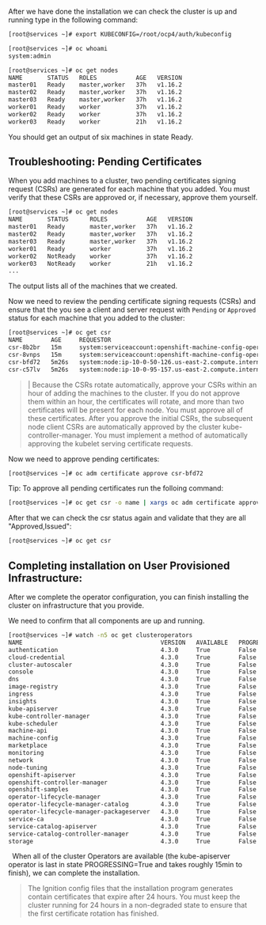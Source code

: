 After we have done the installation we can check the cluster is up and running type in the following command:

```sh
[root@services ~]# export KUBECONFIG=/root/ocp4/auth/kubeconfig
```

```sh
[root@services ~]# oc whoami
system:admin
```

```sh
[root@services ~]# oc get nodes
NAME       STATUS   ROLES           AGE   VERSION
master01   Ready    master,worker   37h   v1.16.2
master02   Ready    master,worker   37h   v1.16.2
master03   Ready    master,worker   37h   v1.16.2
worker01   Ready    worker          37h   v1.16.2
worker02   Ready    worker          37h   v1.16.2
worker03   Ready    worker          21h   v1.16.2
```

You should get an output of six machines in state Ready.

## Troubleshooting: Pending  Certificates

When you add machines to a cluster, two pending certificates signing request (CSRs) are generated for each machine that you added. You must verify that these CSRs are approved or, if necessary, approve them yourself.

```sh
[root@services ~]# oc get nodes
NAME       STATUS      ROLES           AGE   VERSION
master01   Ready       master,worker   37h   v1.16.2
master02   Ready       master,worker   37h   v1.16.2
master03   Ready       master,worker   37h   v1.16.2
worker01   Ready       worker          37h   v1.16.2
worker02   NotReady    worker          37h   v1.16.2
worker03   NotReady    worker          21h   v1.16.2
...
```

The output lists all of the machines that we created.

Now we need to review the pending certificate signing requests (CSRs) and ensure that the you see a client and server request with `Pending` or `Approved` status for each machine that you added to the cluster:

```sh
[root@services ~]# oc get csr
NAME        AGE     REQUESTOR                                                                   CONDITION
csr-8b2br   15m     system:serviceaccount:openshift-machine-config-operator:node-bootstrapper   Pending
csr-8vnps   15m     system:serviceaccount:openshift-machine-config-operator:node-bootstrapper   Pending
csr-bfd72   5m26s   system:node:ip-10-0-50-126.us-east-2.compute.internal                       Pending
csr-c57lv   5m26s   system:node:ip-10-0-95-157.us-east-2.compute.internal                       Pending
```

> |
> Because the CSRs rotate automatically, approve your CSRs within an hour of adding the machines to the cluster. If you do not approve them within an hour, the certificates will rotate, and more than two certificates will be present for each node. You must approve all of these certificates. After you approve the initial CSRs, the subsequent node client CSRs are automatically approved by the cluster kube-controller-manager. You must implement a method of automatically approving the kubelet serving certificate requests.

Now we need to approve pending certificates:

```sh
[root@services ~]# oc adm certificate approve csr-bfd72
```

Tip:
To approve all pending certificates run the folloing command:

```sh
[root@services ~]# oc get csr -o name | xargs oc adm certificate approve
```

After that we can check the csr status again and validate that they are all "Approved,Issued":

```sh
[root@services ~]# oc get csr
```

## Completing installation on User Provisioned Infrastructure:

After we complete the operator configuration, you can finish installing the cluster on infrastructure that you provide.

We need to confirm that all components are up and running.

```sh
[root@services ~]# watch -n5 oc get clusteroperators
NAME                                       VERSION   AVAILABLE   PROGRESSING   DEGRADED   SINCE
authentication                             4.3.0     True        False         False      10m
cloud-credential                           4.3.0     True        False         False      22m
cluster-autoscaler                         4.3.0     True        False         False      21m
console                                    4.3.0     True        False         False      10m
dns                                        4.3.0     True        False         False      21m
image-registry                             4.3.0     True        False         False      16m
ingress                                    4.3.0     True        False         False      16m
insights                                   4.3.0     True        False         False      19m
kube-apiserver                             4.3.0     True        False         False      18m
kube-controller-manager                    4.3.0     True        False         False      22m
kube-scheduler                             4.3.0     True        False         False      22m
machine-api                                4.3.0     True        False         False      18m
machine-config                             4.3.0     True        False         False      18m
marketplace                                4.3.0     True        False         False      18m
monitoring                                 4.3.0     True        False         False      16m
network                                    4.3.0     True        False         False      21m
node-tuning                                4.3.0     True        False         False      21m
openshift-apiserver                        4.3.0     True        False         False      17m
openshift-controller-manager               4.3.0     True        False         False      14m
openshift-samples                          4.3.0     True        False         False      21m
operator-lifecycle-manager                 4.3.0     True        False         False      21m
operator-lifecycle-manager-catalog         4.3.0     True        False         False      21m
operator-lifecycle-manager-packageserver   4.3.0     True        False         False      21m
service-ca                                 4.3.0     True        False         False      16m
service-catalog-apiserver                  4.3.0     True        False         False      16m
service-catalog-controller-manager         4.3.0     True        False         False      16m
storage                                    4.3.0     True        False         False      17m
```

  When all of the cluster Operators are available (the kube-apiserver operator is last in state PROGRESSING=True and takes roughly 15min to finish), we can complete the installation.

> The Ignition config files that the installation program generates contain certificates that expire after 24 hours. You must keep the cluster running for 24 hours in a non-degraded state to ensure that the first certificate rotation has finished.
